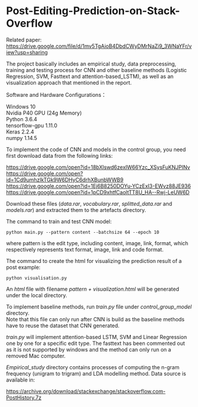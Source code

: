 # Post-Editing-Prediction-on-Stack-Overflow
Related paper: 
https://drive.google.com/file/d/1mv5TgAioB4DbdCWyDMrNaZi9_3WNaYFr/view?usp=sharing

The project basically includes an empirical study, data preprocessing, training and testing process
for CNN and other baseline methods (Logistic Regression, SVM, Fasttext and attention-based_LSTM), as well
as an visualization approach that mentioned in the report.

Software and Hardware Configurations： 

Windows 10  
Nvidia P40 GPU (24g Memory)  
Python 3.6.4  
tensorflow-gpu 1.11.0  
Keras 2.2.4  
numpy 1.14.5  

To implement the code of CNN and models in the control group, you need first download data from the following links:

   https://drive.google.com/open?id=18bXlswd6zexIW66Yzc_XSysFuKNJPINv  
   https://drive.google.com/open?id=1Cd9umhzIkTGk9W6DHyC6drhXBunbWWB9  
   https://drive.google.com/open?id=1Ej6B8250DOYu-YCzExI3-EWvz88JE936  
   https://drive.google.com/open?id=1pCD9xhtfCaoltTT8U_HA--Rwj-LeUW6D  

Download these files (*data.rar*, *vocabulary.rar*, *splitted_data.rar* and *models.rar*) and extracted them to the artefacts directory.

The command to train and test CNN model:

    python main.py --pattern content --batchsize 64 --epoch 10

where pattern is the edit type, including content, image, link, format, which respectively represents text format, 
image, link and code format.

The command to create the html for visualizing the prediction result of a post example:

    python visualisation.py

An *html* file with filename *pattern + visualization.html* will be generated under the local directory.

To implement baseline methods, run *train.py* file under *control_group_model* directory.  
Note that this file can only run after CNN is build as the baseline methods have to reuse the dataset that CNN generated.

*train.py* will implement attention-based LSTM, SVM and Linear Regression one by one for a specific edit type.
The fasttext has been commented out as it is not supported by windows and the method can only run on a removed
Mac computer.

*Empirical_study* directory contains processes of computing the n-gram frequency (unigram to trigram) and LDA modelling
method. Data source is available in:

   https://archive.org/download/stackexchange/stackoverflow.com-PostHistory.7z


